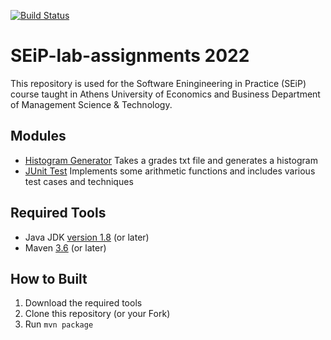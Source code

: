 [![Build Status](https://app.travis-ci.com/AirlineDog/SEiP-lab-assignments.svg?token=2sThSc69CiqprTWtxbu9&branch=main)](https://app.travis-ci.com/AirlineDog/SEiP-lab-assignments)

# SEiP-lab-assignments 2022

This repository is used for the Software Eningineering in Practice (SEiP) course taught in Athens University of Economics and Business Department of Management Science & Technology.

## Modules
- [Histogram Generator](./gradeshistogram/) Takes a grades txt file and generates a histogram
- [JUnit Test](./unittesting/) Implements some arithmetic functions and includes various test cases and techniques

## Required Tools

- Java JDK <a href="https://www.oracle.com/java/technologies/downloads/">version 1.8</a> (or later)  
- Maven <a href="https://maven.apache.org/what-is-maven.html">3.6</a> (or later)

## How to Built

1. Download the required tools
2. Clone this repository (or your Fork)
3. Run ```mvn package```
